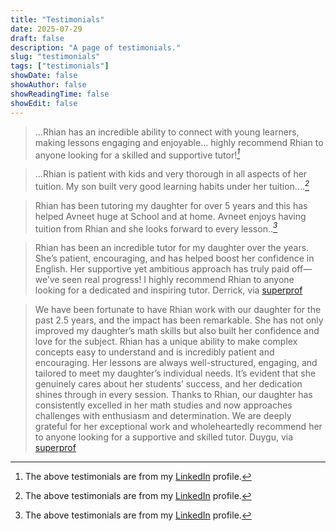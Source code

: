 ```yaml
---
title: "Testimonials"
date: 2025-07-29
draft: false
description: "A page of testimonials."
slug: "testimonials"
tags: ["testimonials"]
showDate: false
showAuthor: false
showReadingTime: false
showEdit: false
---
```


> ...Rhian has an incredible ability to connect with young learners, making lessons engaging and enjoyable... highly recommend Rhian to anyone looking for a skilled and supportive tutor!<cite>[^1]</cite>

> ...Rhian is patient with kids and very thorough in all aspects of her tuition. My son built very good learning habits under her tuition....<cite>[^1]</cite>

> Rhian has been tutoring my daughter for over 5 years and this has helped Avneet huge at School and at home. Avneet enjoys having tuition from Rhian and she looks forward to every lesson..<cite>[^1]</cite>

[^1]: The above testimonials are from my [LinkedIn](https://www.linkedin.com/in/rhian-p-15516b7b/details/recommendations/?detailScreenTabIndex=0) profile.

> Rhian has been an incredible tutor for my daughter over the years. She’s patient, encouraging, and has helped boost her confidence in English. Her supportive yet ambitious approach has truly paid off—we’ve seen real progress! I highly recommend Rhian to anyone looking for a dedicated and inspiring tutor.
Derrick, via [superprof](https://www.superprof.co.uk)

> We have been fortunate to have Rhian work with our daughter for the past 2.5 years, and the impact has been remarkable. She has not only improved my daughter’s math skills but also built her confidence and love for the subject. Rhian has a unique ability to make complex concepts easy to understand and is incredibly patient and encouraging. Her lessons are always well-structured, engaging, and tailored to meet my daughter’s individual needs. It’s evident that she genuinely cares about her students’ success, and her dedication shines through in every session. Thanks to Rhian, our daughter has consistently excelled in her math studies and now approaches challenges with enthusiasm and determination. We are deeply grateful for her exceptional work and wholeheartedly recommend her to anyone looking for a supportive and skilled tutor.
Duygu, via [superprof](https://www.superprof.co.uk)

